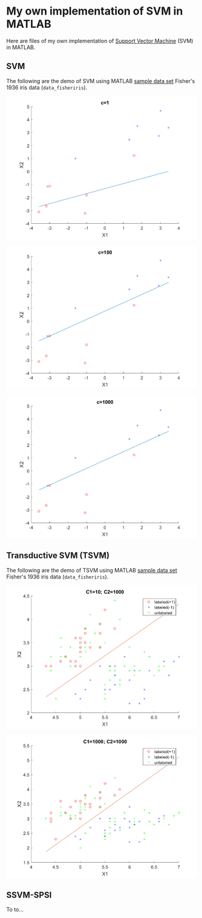 # My own implementation of SVM in MATLAB

Here are files of my own implementation of [Support Vector Machine](https://en.wikipedia.org/wiki/Support_vector_machine) (SVM) in MATLAB.

## SVM

The following are the demo of SVM using MATLAB [sample data set](https://ww2.mathworks.cn/help/stats/sample-data-sets.html) 	Fisher's 1936 iris data (`data_fisheriris`).

![](SVM/SVM_Linear2.PNG)

![](SVM/SVM_Linear.PNG)

![](SVM/SVM_Linear3.PNG)

## Transductive SVM (TSVM)

The following are the demo of TSVM using MATLAB [sample data set](https://ww2.mathworks.cn/help/stats/sample-data-sets.html) Fisher's 1936 iris data (`data_fisheriris`).

![](TSVM/TSVM.PNG)

![](TSVM/TSVM2.PNG)

## SSVM-SPSI

To to...
